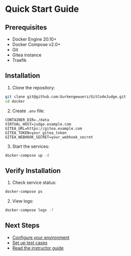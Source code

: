 # Quick Start Guide

## Prerequisites

- Docker Engine 20.10+
- Docker Compose v2.0+
- Git
- Gitea instance
- Traefik

## Installation

1. Clone the repository:
```bash
git clone git@github.com:Gurkengewuerz/GitCodeJudge.git
cd docker
```

2. Create `.env` file:
```env
CONTAINER_DIR=./data
VIRTUAL_HOST=judge.example.com
GITEA_URL=https://gitea.example.com
GITEA_TOKEN=your_gitea_token
GITEA_WEBHOOK_SECRET=your_webhook_secret
```

3. Start the services:
```bash
docker-compose up -d
```

## Verify Installation

1. Check service status:
```bash
docker-compose ps
```

2. View logs:
```bash
docker-compose logs -f
```

## Next Steps

- [Configure your environment](configuration.md)
- [Set up test cases](test-cases.md)
- [Read the instructor guide](instructor-guide.md)
